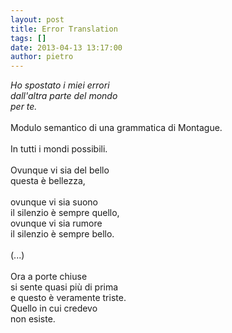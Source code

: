 ```yaml
---
layout: post
title: Error Translation
tags: []
date: 2013-04-13 13:17:00
author: pietro
---
```

<i>Ho spostato i miei errori</i><br/><i>dall'altra parte del mondo</i><br/><i>per te.</i><br/><i><br/></i>Modulo semantico di una grammatica di Montague.<br/><br/>In tutti i mondi possibili.<br/><br/>Ovunque vi sia del bello<br/>questa è bellezza,<br/><br/>ovunque vi sia suono<br/>il silenzio è sempre quello,<br/>ovunque vi sia rumore<br/>il silenzio è sempre bello.<br/><br/>(...)<br/><br/>Ora a porte chiuse<br/>si sente quasi più di prima<br/>e questo è veramente triste.<br/>Quello in cui credevo<br/>non esiste.
